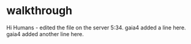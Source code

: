# walkthrough

Hi Humans - edited the file on the server 5:34.
gaia4 added a line here.
gaia4 added another line here.

